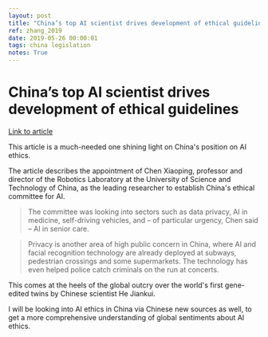```yaml
---
layout: post
title: "China’s top AI scientist drives development of ethical guidelines"
ref: zhang_2019
date: 2019-05-26 00:00:01
tags: china legislation
notes: True
---
```


# China’s top AI scientist drives development of ethical guidelines

[Link to article](https://www.scmp.com/news/china/science/article/2181573/chinas-top-ai-scientist-drives-development-ethical-guidelines)

This article is a much-needed one shining light on China's position on AI ethics.

The article describes the appointment of Chen Xiaoping, professor and director of the Robotics Laboratory at the University of Science and Technology of China, as the leading researcher to establish China's ethical committee for AI.

> The committee was looking into sectors such as data privacy, AI in medicine, self-driving vehicles, and – of particular urgency, Chen said – AI in senior care.

> Privacy is another area of high public concern in China, where AI and facial recognition technology are already deployed at subways, pedestrian crossings and some supermarkets. The technology has even helped police catch criminals on the run at concerts.

This comes at the heels of the global outcry over the world's first gene-edited twins by Chinese scientist He Jiankui.

I will be looking into AI ethics in China via Chinese new sources as well, to get a more comprehensive understanding of global sentiments about AI ethics.
